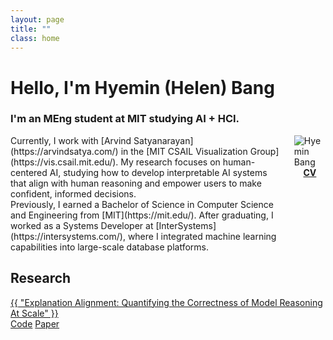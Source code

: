 ```yaml
---
layout: page
title: ""
class: home
---
```


# **Hello, I'm Hyemin (Helen) Bang**
### I'm an MEng student at MIT studying AI + HCI.
<!-- ### This website is under construction.  -->

<div class="columns" markdown="1">

<div class="intro" markdown="1">
Currently, I work with [Arvind Satyanarayan](https://arvindsatya.com/) in the [MIT CSAIL Visualization Group](https://vis.csail.mit.edu/). My research focuses on human-centered AI, studying how to develop interpretable AI systems that align with human reasoning and empower users to make confident, informed decisions.
<br >
Previously, I earned a Bachelor of Science in Computer Science and Engineering from [MIT](https://mit.edu/). After graduating, I worked as a Systems Developer at [InterSystems](https://intersystems.com/), where I integrated machine learning capabilities into large-scale database platforms.
</div>

<div class="me" markdown="1">

<picture>
  <source srcset='/images/hmbang.webp' type='image/webp' />
  <img
    src='/images/hmbang.jpg'
    alt='Hyemin Bang'>
</picture>


<div style="display: flex; justify-content: center;">
  <div class="link-buttons">
    <a class="button" href="https://drive.google.com/file/d/10CfkCFo01MXuVk6zRN9A-EmL7QRCjUII/view?usp=sharing">
      <div><b>CV</b></div>
    </a>
<!--     <a class="button" href="https://scholar.google.com/citations?user=pQd1HSK5lzEC">
      <div><i class="fa-solid fa-graduation-cap"></i></div>
    </a> -->
    <!-- <a class="button" href="https://github.com/hhybang">
      <div><i class="fa-brands fa-github"></i></div>
    </a> -->
    <a class="button" href="https://www.linkedin.com/in/hyeminbang/">
      <div><i class="fa-brands fa-linkedin-in"></i></div>
    </a>
    <a class="button" href="mailto:{{ site.email }}">
      <div><i class="fa-solid fa-envelope"></i></div>
    </a>
  </div>
</div>

<!-- <a href="mailto:{{ site.email }}">{{ site.email }}</a> -->
</div>
</div>


## Research
<div class="featured-projects">
    <div class="project">
      <div class="preview-image" style="background-image: url('/images/projects/explanation_alignment.png');"></div>
      <div class="project-content">
        <div class="title"><a href="https://vis.csail.mit.edu/pubs/explanation-alignment/">{{ "Explanation Alignment: Quantifying the Correctness of Model Reasoning At Scale" }}</a></div>
        <!-- <p></p> -->
        <div class="links">
            <a href="https://github.com/mitvis/explanation_alignment">Code</a>
            <a href="https://vis.csail.mit.edu/pubs/explanation-alignment.pdf">Paper</a>
        </div>
      </div>
    </div>
</div>